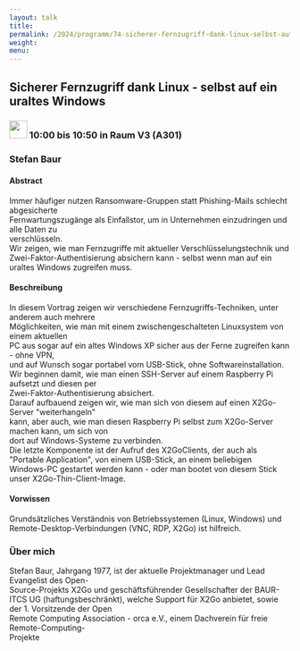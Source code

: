 ```yaml
---
layout: talk
title:
permalink: /2024/programm/74-sicherer-fernzugriff-dank-linux-selbst-auf-ein-uraltes-windows/
weight:
menu:
---
```

## Sicherer Fernzugriff dank Linux - selbst auf ein uraltes Windows

### <img height = "32" src="../../../images/talk.svg"> 10:00 bis 10:50 in Raum V3 (A301)

### Stefan Baur

#### Abstract

Immer häufiger nutzen Ransomware-Gruppen statt Phishing-Mails schlecht abgesicherte  
Fernwartungszugänge als Einfallstor, um in Unternehmen einzudringen und alle Daten zu  
verschlüsseln.  
Wir zeigen, wie man Fernzugriffe mit aktueller Verschlüsselungstechnik und Zwei-Faktor-Authentisierung absichern kann - selbst wenn man auf ein uraltes Windows zugreifen muss.

#### Beschreibung

In diesem Vortrag zeigen wir verschiedene Fernzugriffs-Techniken, unter anderem auch mehrere  
Möglichkeiten, wie man mit einem zwischengeschalteten Linuxsystem von einem aktuellen  
PC aus sogar auf ein altes Windows XP sicher aus der Ferne zugreifen kann - ohne VPN,  
und auf Wunsch sogar portabel vom USB-Stick, ohne Softwareinstallation.  
Wir beginnen damit, wie man einen SSH-Server auf einem Raspberry Pi aufsetzt und diesen per  
Zwei-Faktor-Authentisierung absichert.  
Darauf aufbauend zeigen wir, wie man sich von diesem auf einen X2Go-Server "weiterhangeln"  
kann, aber auch, wie man diesen Raspberry Pi selbst zum X2Go-Server machen kann, um sich von  
dort auf Windows-Systeme zu verbinden.  
Die letzte Komponente ist der Aufruf des X2GoClients, der auch als "Portable Application", von einem USB-Stick, an einem beliebigen Windows-PC gestartet werden kann - oder man bootet von diesem Stick unser X2Go-Thin-Client-Image.

#### Vorwissen

Grundsätzliches Verständnis von Betriebssystemen (Linux, Windows) und Remote-Desktop-Verbindungen (VNC, RDP, X2Go) ist hilfreich.

### Über mich

Stefan Baur, Jahrgang 1977, ist der aktuelle Projektmanager und Lead Evangelist des Open-  
Source-Projekts X2Go und geschäftsführender Gesellschafter der BAUR-ITCS UG
(haftungsbeschränkt), welche Support für X2Go anbietet, sowie der 1. Vorsitzende der Open  
Remote Computing Association - orca e.V., einem Dachverein für freie Remote-Computing-  
Projekte

